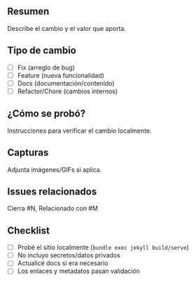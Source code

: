 ## Resumen

Describe el cambio y el valor que aporta.

## Tipo de cambio

- [ ] Fix (arreglo de bug)
- [ ] Feature (nueva funcionalidad)
- [ ] Docs (documentación/contenido)
- [ ] Refactor/Chore (cambios internos)

## ¿Cómo se probó?

Instrucciones para verificar el cambio localmente.

## Capturas

Adjunta imágenes/GIFs si aplica.

## Issues relacionados

Cierra #N, Relacionado con #M

## Checklist

- [ ] Probé el sitio localmente (`bundle exec jekyll build/serve`)
- [ ] No incluyo secretos/datos privados
- [ ] Actualicé docs si era necesario
- [ ] Los enlaces y metadatos pasan validación
